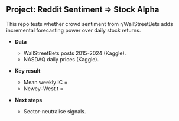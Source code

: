 ## Project: Reddit Sentiment ⇒ Stock Alpha

This repo tests whether crowd sentiment from r/WallStreetBets
adds incremental forecasting power over daily stock returns.

* **Data**  
  * WallStreetBets posts 2015-2024 (Kaggle).  
  * NASDAQ daily prices (Kaggle).

* **Key result**  
  * Mean weekly IC = 
  * Newey–West t = 

* **Next steps**  
  * Sector-neutralise signals.  
